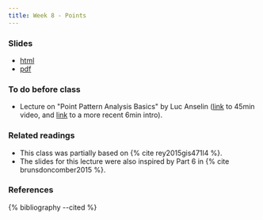 ```yaml
---
title: Week 8 - Points
---
```


### Slides

- [html](../slides/lecture_08.html)
- [pdf](../slides/lecture_08.pdf)

### To do before class

* Lecture on  "Point Pattern Analysis Basics" by Luc Anselin
  ([link](https://www.youtube.com/watch?v=Z2iT4JpqGZg&list=PLzREt6r1NenlmAiF3ds5_WGVAG1rTYSK-&index=1) to 45min video, and [link](https://www.youtube.com/watch?v=BN94XXT6Io4) to a more recent 6min intro).

### Related readings

* This class was partially based on {% cite rey2015gis471l4 %}.
* The slides for this lecture were also inspired by Part 6 in {% cite brunsdoncomber2015 %}. 

### References

{% bibliography --cited %}

